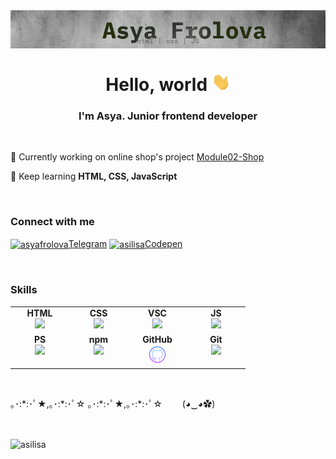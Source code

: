 <img align="center" src="https://github.com/asilisa/asilisa/blob/main/github_portfolio.png">

<h1 align="center">Hello, world <img src="https://github.com/ABSphreak/ABSphreak/blob/master/gifs/Hi.gif" width="30px"></h1>
<h3 align="center">I'm Asya. Junior frontend developer</h3>
<br>

🐴 Currently working on online shop's project [Module02-Shop](https://asilisa.github.io/Module02-Shop/dist)

🦄 Keep learning **HTML, CSS, JavaScript**


<br>
<h3 align="left">Connect with me</h3>
<p align="left">   <a href="https://t.me/asyafrolova" target="blank"><img align="center" src="https://gist.githubusercontent.com/m8rge/4c2b36369c9f936c02ee883ca8ec89f1/raw/c03fd44ee2b63d7a2a195ff44e9bb071e87b4a40/telegram-single-path-24px.svg" alt="asyafrolova" height="30" width="40" />Telegram</a> 
 <a href="https://codepen.io/asilisa" target="blank"><img align="center" fill="#fff" src="https://cdn.jsdelivr.net/gh/devicons/devicon/icons/codepen/codepen-plain.svg" alt="asilisa" height="30" width="40" />Codepen</a>
 </p>

 <br>
<h3 align="left">Skills</h3> 

 <table width="320px">
    <tbody>
        <tr valign="top">
            <td width="80px" align="center">
            <span><strong>HTML</strong></span><br>
            <img height="32px" src="https://cdn.jsdelivr.net/gh/devicons/devicon/icons/html5/html5-original.svg">
            </td>
            <td width="80px" align="center">
            <span><strong>CSS</strong></span><br>
            <img height="32" src="https://cdn.jsdelivr.net/gh/devicons/devicon/icons/css3/css3-original.svg">
            </td>
            <td width="80px" align="center">
            <span><strong>VSC</strong></span><br>
            <img height="32" src="https://cdn.jsdelivr.net/gh/devicons/devicon/icons/visualstudio/visualstudio-plain.svg">
            </td>
            <td width="80px" align="center">
            <span><strong>JS</strong></span><br>
            <img height="32" src="https://cdn.jsdelivr.net/gh/devicons/devicon/icons/javascript/javascript-plain.svg">
            </td>           
        </tr>
        <tr valign="top">
            <td width="80px" align="center">
            <span><strong>PS</strong></span><br>
            <img height="32px" src="https://cdn.jsdelivr.net/gh/devicons/devicon/icons/photoshop/photoshop-line.svg">
            </td>
            <td width="80px" align="center">
            <span><strong>npm</strong></span><br>
            <img height="32px" src="https://cdn.jsdelivr.net/gh/devicons/devicon/icons/npm/npm-original-wordmark.svg">
            </td>
            <td width="80px" align="center">
            <span><strong>GitHub</strong></span><br>
            <img height="32px" src="https://raw.githubusercontent.com/asilisa/asilisa/main/icons8-github.svg">
            <td width="80px" align="center">
            <span><strong>Git</strong></span><br>
            <img height="32px" src="https://cdn.jsdelivr.net/gh/devicons/devicon/icons/git/git-original.svg">
            </td>
        </tr>
    </tbody>
</table>
 
<br>
<p text-style="bold">｡･:*:･ﾟ★,｡･:*:･ﾟ☆ ｡･:*:･ﾟ★,｡･:*:･ﾟ☆ 　　(◕‿◕✿)</p>
<br>



<p><img align="center" src="https://github-readme-stats.vercel.app/api/top-langs?username=asilisa&show_icons=true&locale=en&layout=compact&theme=aura" alt="asilisa" /></p>

